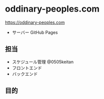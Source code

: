 # oddinary-peoples.com
https://oddinary-peoples.com

- サーバー GitHub Pages 

## 担当
- スケジュール管理 @0505keitan
- フロントエンド 
- バックエンド 

## 目的
